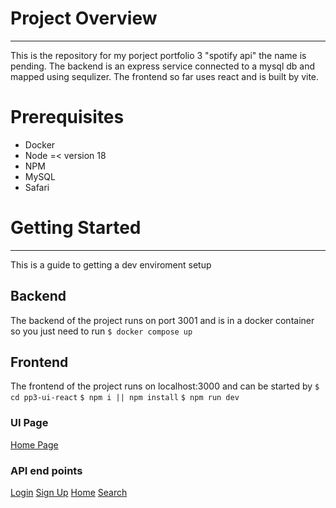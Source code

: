 # Project Overview
<hr>

This is the repository for my porject portfolio 3 "spotify api" the name is pending. The backend is an express service connected to a mysql db and mapped using sequlizer. The frontend so far uses react and is built by vite.

# Prerequisites
- Docker 
- Node =< version 18
- NPM
- MySQL
- Safari

# Getting Started
<hr>

This is a guide to getting a  dev enviroment setup

## Backend
The backend of the project runs on port 3001 and is in a docker container so you just need to run
    `$ docker compose up`

## Frontend 
The frontend of the project runs on localhost:3000 and can be started by 
    `$ cd pp3-ui-react`
    `$ npm i || npm install`
    `$ npm run dev`

### UI Page
[Home Page](http://localhost:3000)
### API end points
[Login](http://localhost:3001/api/v1/login)
[Sign Up](http://localhost:3001/api/v1/signup)
[Home](http://localhost:3001/api/v1/user)
[Search](http://localhost:3001/api/v1/search)